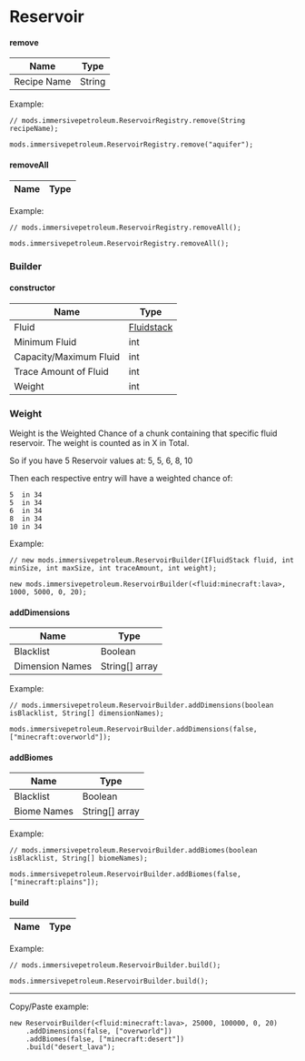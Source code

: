 # Reservoir

#### remove

| Name        | Type        |
|-------------|-------------|
| Recipe Name | String      |

Example:
```ZenScript
// mods.immersivepetroleum.ReservoirRegistry.remove(String recipeName);

mods.immersivepetroleum.ReservoirRegistry.remove("aquifer");
```

#### removeAll

| Name        | Type        |
|-------------|-------------|

Example:
```ZenScript
// mods.immersivepetroleum.ReservoirRegistry.removeAll();

mods.immersivepetroleum.ReservoirRegistry.removeAll();
```

### Builder

#### constructor

| Name                   | Type                                       |
|------------------------|--------------------------------------------|
| Fluid                  | [Fluidstack](/Vanilla/Liquids/IFluidStack/)|
| Minimum Fluid          | int                                        |
| Capacity/Maximum Fluid | int                                        |
| Trace Amount of Fluid  | int                                        |
| Weight                 | int                                        |

### Weight

Weight is the Weighted Chance of a chunk containing that specific fluid reservoir.
The weight is counted as in X in Total.

So if you have 5 Reservoir values at:
5, 5, 6, 8, 10

Then each respective entry will have a weighted chance of:
```
5  in 34
5  in 34
6  in 34
8  in 34
10 in 34
```

Example:
```zenscript
// new mods.immersivepetroleum.ReservoirBuilder(IFluidStack fluid, int minSize, int maxSize, int traceAmount, int weight);

new mods.immersivepetroleum.ReservoirBuilder(<fluid:minecraft:lava>, 1000, 5000, 0, 20);
```

#### addDimensions

| Name            | Type               |
|-----------------|--------------------|
| Blacklist       | Boolean            |
| Dimension Names | String[] array     |

Example:
```zenscript
// mods.immersivepetroleum.ReservoirBuilder.addDimensions(boolean isBlacklist, String[] dimensionNames);

mods.immersivepetroleum.ReservoirBuilder.addDimensions(false, ["minecraft:overworld"]);
```

#### addBiomes

| Name        | Type               |
|-------------|--------------------|
| Blacklist   | Boolean            |
| Biome Names | String[] array     |

Example:
```zenscript
// mods.immersivepetroleum.ReservoirBuilder.addBiomes(boolean isBlacklist, String[] biomeNames);

mods.immersivepetroleum.ReservoirBuilder.addBiomes(false, ["minecraft:plains"]);
```

#### build

| Name        | Type               |
|-------------|--------------------|

Example:
```zenscript
// mods.immersivepetroleum.ReservoirBuilder.build();

mods.immersivepetroleum.ReservoirBuilder.build();
```

---

Copy/Paste example:
```ZenScript
new ReservoirBuilder(<fluid:minecraft:lava>, 25000, 100000, 0, 20)
	.addDimensions(false, ["overworld"])
	.addBiomes(false, ["minecraft:desert"])
	.build("desert_lava");
```
